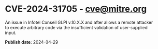 # CVE-2024-31705 - cve@mitre.org

An issue in Infotel Conseil GLPI v.10.X.X and after allows a remote attacker to execute arbitrary code via the insufficient validation of user-supplied input.

**Publish date:** 2024-04-29
